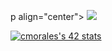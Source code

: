 p align="center">
  <a href="#">
    <img src="https://skillicons.dev/icons?i=html,css,js,git,vscode,c,vim" />
  </a>
</p>   

[![cmorales's 42 stats](https://badge42.vercel.app/api/v2/cl572mke9001109jz4if1itnl/stats?cursusId=21&coalitionId=undefined)](https://github.com/JaeSeoKim/badge42)


